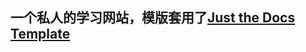 ## 一个私人的学习网站，模版套用了[Just the Docs Template]

[Just the Docs Template]: https://just-the-docs.github.io/just-the-docs-template/

